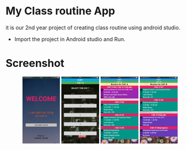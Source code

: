# My Class routine App
it is our 2nd year project of creating class routine using android studio.
* Import the project in Android studio and Run.
# Screenshot
<p align="middle">
    <img src="Screenshot_01.png" width="20%">
    <img src="Screenshot_02.png" width="20%">
    <img src="Screenshot_03.png" width="20%">
    <img src="Screenshot_04.png" width="20%">
</p>
 

